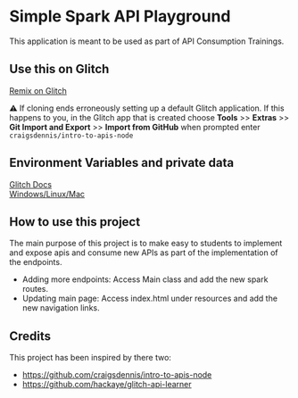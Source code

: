 # Simple Spark API Playground 

This application is meant to be used as part of API Consumption Trainings.

## Use this on Glitch

[Remix on Glitch](https://glitch.com/edit/#!/import/git?url=https://github.com/benjagra/simple-spark-api-playground)

⚠️ If cloning ends erroneously setting up a default Glitch application. If this happens to you, in the Glitch app that is created choose **Tools** >> **Extras** >> **Git Import and Export** >> **Import from GitHub** when prompted enter  `craigsdennis/intro-to-apis-node`


## Environment Variables and private data
[Glitch Docs](https://help.glitch.com/kb/article/18-adding-private-data/)<br>[Windows/Linux/Mac](https://www3.ntu.edu.sg/home/ehchua/programming/howto/Environment_Variables.html)

## How to use this project
The main purpose of this project is to make easy to students to implement and expose apis and consume new APIs as part of the implementation of the endpoints.
* Adding more endpoints: Access Main class and add the new spark routes.
* Updating main page: Access index.html under resources and add the new navigation links.

## Credits
This project has been inspired by there two:
* https://github.com/craigsdennis/intro-to-apis-node
* https://github.com/hackaye/glitch-api-learner
